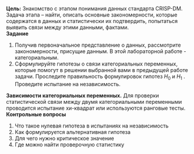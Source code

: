 **Цель:** Знакомство с этапом понимания данных стандарта CRISP-DM.  
Задача этапа – найти, описать основные закономерности, которые содержатся в данных и статистически их подтвердить, попытаться выявить связи между этими данными, фактами.  
**Задание**  
1. Получив первоначальное представление о данных, рассмотрите закономерности, присущие данным. В этой лабораторной работе - категориальным.
2. Сформулируйте гипотезы о связи категориальных переменных, которые помогут в решении выбранной вами в предыдущей работе задачи. Проследите правильность формулировок гипотез $H_0$ и $H_1$ . Проведите испытание на независимость.  
  
**Зависимости категориальных переменных.** Для проверки статистической связи между двумя категориальными переменными проводится испытание хи-квадрат или используются ранговые тесты.  
**Контрольные вопросы**
1. Что такое нулевая гипотеза в испытаниях на независимость
2. Как формулируется альтернативная гипотеза
3. Для чего нужно критическое значение
4. Где можно найти проверочную статистику